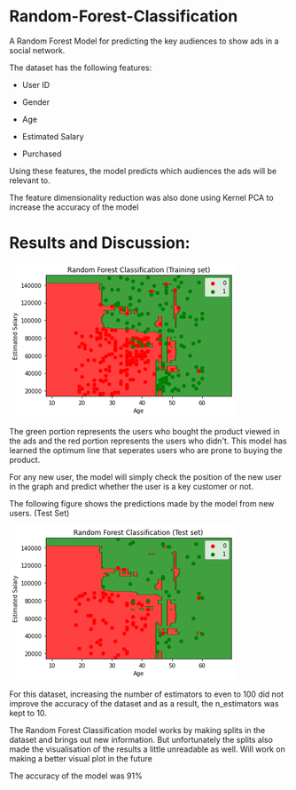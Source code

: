 # Random-Forest-Classification

A Random Forest Model for predicting the key audiences to show ads in a social network. 

The dataset has the following features:
- User ID

- Gender
- Age

- Estimated Salary

- Purchased 

Using these features, the model predicts which audiences the ads will be relevant to. 

The feature dimensionality reduction was also done using Kernel PCA to increase the accuracy of the model

# Results and Discussion:

![alt text](https://github.com/taiftahmid/Random-Forest-Classification/blob/master/random_forest_training.png)

The green portion represents the users who bought the product viewed in the ads and the red portion represents the users who didn't. This model has learned the optimum line that seperates users who are prone to buying the product. 

For any new user, the model will simply check the position of the new user in the graph and predict whether the user is a key customer or not. 

The following figure shows the predictions made by the model from new users. (Test Set)

![alt text](https://github.com/taiftahmid/Random-Forest-Classification/blob/master/random_forest_test.png)

For this dataset, increasing the number of estimators to even to 100 did not improve the accuracy of the dataset and as a result, the n_estimators was kept to 10. 

The Random Forest Classification model works by making splits in the dataset and brings out new information. But unfortunately the splits also made the visualisation of the 
results a little unreadable as well. Will work on making a better visual plot in the future 

The accuracy of the model was 91%
